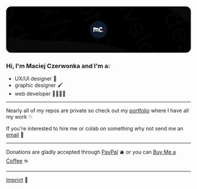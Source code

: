 ![banner-github.webp](banner-github.webp)

### Hi, I'm Maciej Czerwonka and I'm a:
- UX/UI designer 📱
- graphic designer 🖌
- web developer 🧑🏻‍💻🌐

---

Nearly all of my repos are private so check out my [portfolio](https://czerwonka.dev) where I have all my work ✨



If you're interested to hire me or colab on something why not send me an [email](mailto:maciej@czerwonka.dev) 📩

---

Donations are gladly accepted through [PayPal](https://paypal.me/MaciejCzerwonkaDEV) 🫐 or you can [Buy Me a Coffee](https://www.buymeacoffee.com/maciejczerwonka) ☕

---

[Imprint](https://czerwonka.dev/imprint) 💙
